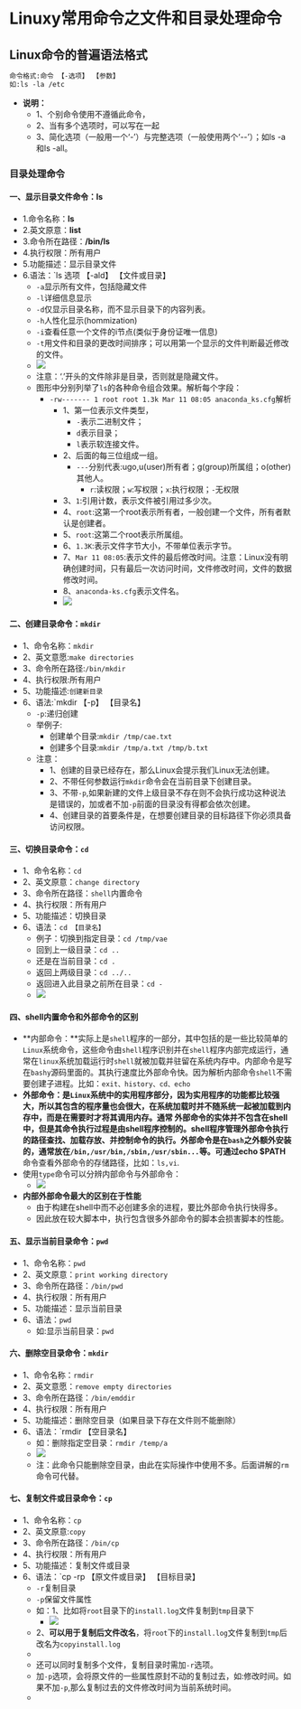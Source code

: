 # Linuxy常用命令之文件和目录处理命令
## Linux命令的普遍语法格式
```markdown
命令格式:命令 【-选项】 【参数】
如:ls -la /etc
```
- **说明：**
  - 1、个别命令使用不遵循此命令，
  - 2、当有多个选项时，可以写在一起
  - 3、简化选项（一般用一个‘-’）与完整选项（一般使用两个‘--’）；如ls -a和ls -all。
### 目录处理命令
#### 一、显示目录文件命令：ls
- 1.命令名称：**ls**
- 2.英文原意：**list**
- 3.命令所在路径：**/bin/ls**
- 4.执行权限：所有用户
- 5.功能描述：显示目录文件
- 6.语法：`ls 选项 【-ald】 【文件或目录】
  - `-a`显示所有文件，包括隐藏文件
  - `-l`详细信息显示
  - `-d`仅显示目录名称，而不显示目录下的内容列表。
  - `-h`人性化显示(hommization)
  - `-i`查看任意一个文件的i节点(类似于身份证唯一信息)
  - `-t`用文件和目录的更改时间排序；可以用第一个显示的文件判断最近修改的文件。
  - ![](https://github.com/stoneldp/Linux-base/blob/master/photo/ls.png)
  - 注意：‘.’开头的文件除非是目录，否则就是隐藏文件。
  - 图形中分别列举了`ls`的各种命令组合效果。解析每个字段：
    - `-rw------- 1 root root 1.3k Mar 11 08:05 anaconda_ks.cfg`解析
      - 1、第一位表示文件类型，
        - `-`表示二进制文件；
        - `d`表示目录；
        - `l`表示软连接文件。
      - 2、后面的每三位组成一组。
        - `---`分别代表:ugo,u(user)所有者；g(group)所属组；o(other)其他人。
          - `r`:读权限；`w`:写权限；`x`:执行权限；`-`无权限
      - 3、`1`:引用计数，表示文件被引用过多少次。
      - 4、`root`:这第一个root表示所有者，一般创建一个文件，所有者默认是创建者。
      - 5、`root`:这第二个root表示所属组。
      - 6、`1.3K`:表示文件字节大小，不带单位表示字节。
      - 7、`Mar 11 08:05`:表示文件的最后修改时间。注意：Linux没有明确创建时间，只有最后一次访问时间，文件修改时间，文件的数据修改时间。
      - 8、`anaconda-ks.cfg`表示文件名。
      - ![](https://github.com/stoneldp/Linux-base/blob/master/photo/%E6%96%87%E4%BB%B6%E6%9D%83%E9%99%90.png)
#### 二、创建目录命令：`mkdir` 
- 1、命令名称：`mkdir`
- 2、英文意愿:`make directories`
- 3、命令所在路径:`/bin/mkdir`
- 4、执行权限:所有用户
- 5、功能描述:`创建新目录`
- 6、语法:`mkdir 【-p】 【目录名】
  - `-p`:递归创建
  - 举例子:
    - 创建单个目录:`mkdir /tmp/cae.txt`
    - 创建多个目录:`mkdir /tmp/a.txt /tmp/b.txt`
  - 注意：
    - 1、创建的目录已经存在，那么Linux会提示我们Linux无法创建。
    - 2、不带任何参数运行`mkdir`命令会在当前目录下创建目录。
    - 3、不带`-p`,如果新建的文件上级目录不存在则不会执行成功这种说法是错误的，加或者不加`-p`前面的目录没有得都会依次创建。
    - 4、创建目录的首要条件是，在想要创建目录的目标路径下你必须具备访问权限。
#### 三、切换目录命令：`cd`
- 1、命令名称：`cd`
- 2、英文原意：`change directory`
- 3、命令所在路径：`shell`内置命令
- 4、执行权限：所有用户
- 5、功能描述：切换目录
- 6、语法：`cd 【目录名】`
  - 例子：切换到指定目录：`cd /tmp/vae`
  - 回到上一级目录：`cd ..`
  - 还是在当前目录：`cd .`
  - 返回上两级目录：`cd ../..`
  - 返回进入此目录之前所在目录：`cd -`
  - ![](https://github.com/stoneldp/Linux-base/blob/master/photo/cd.png)
#### 四、shell内置命令和外部命令的区别
- **内部命令：**实际上是`shell`程序的一部分，其中包括的是一些比较简单的`Linux`系统命令，这些命令由`shell`程序识别并在`shell`程序内部完成运行，通常在`linux`系统加载运行时`shell`就被加载并驻留在系统内存中。内部命令是写在`bashy`源码里面的。其执行速度比外部命令快。因为解析内部命令`shell`不需要创建子进程。比如：`exit、history、cd、echo`
- **外部命令：**是`Linux`系统中的实用程序部分，因为实用程序的功能都比较强大，所以其包含的程序量也会很大，在系统加载时并不随系统一起被加载到内存中，而是在需要时才将其调用内存。通常 外部命令的实体并不包含在shell中，但是其命令执行过程是由shell程序控制的。shell程序管理外部命令执行的路径查找、加载存放、并控制命令的执行。外部命令是在`bash`之外额外安装的，通常放在`/bin,/usr/bin,/sbin,/usr/sbin...`等。可通过**echo $PATH**命令查看外部命令的存储路径，比如：`ls,vi`.
- 使用`type`命令可以分辨内部命令与外部命令：
  - ![](https://github.com/stoneldp/Linux-base/blob/master/photo/type%E5%8C%BA%E5%88%86shell%E5%86%85%E9%83%A8%E5%A4%96%E9%83%A8%E5%91%BD%E4%BB%A4.png)
- **内部外部命令最大的区别在于性能**
  - 由于构建在shell中而不必创建多余的进程，要比外部命令执行快得多。
  - 因此放在较大脚本中，执行包含很多外部命令的脚本会损害脚本的性能。
#### 五、显示当前目录命令：`pwd`
- 1、命令名称：`pwd`
- 2、英文原意：`print working directory`
- 3、命令所在路径：`/bin/pwd`
- 4、执行权限：所有用户
- 5、功能描述：显示当前目录
- 6、语法：`pwd`
  - 如:显示当前目录：`pwd`
#### 六、删除空目录命令：`mkdir`
- 1、命令名称：`rmdir`
- 2、英文意愿：`remove empty directories`
- 3、命令所在路径：`/bin/emddir`
- 4、执行权限：所有用户
- 5、功能描述：删除空目录（如果目录下存在文件则不能删除）
- 6、语法：`rmdir 【空目录名】
  - 如：删除指定空目录：`rmdir /temp/a`
  - ![](https://github.com/stoneldp/Linux-base/blob/master/photo/rmdir%E5%92%8Cmkdir.png)
  - 注：此命令只能删除空目录，由此在实际操作中使用不多。后面讲解的`rm`命令可代替。
#### 七、复制文件或目录命令：`cp`
- 1、命令名称：`cp`
- 2、英文原意:`copy`
- 3、命令所在路径：`/bin/cp`
- 4、执行权限：所有用户
- 5、功能描述：复制文件或目录
- 6、语法：`cp -rp 【原文件或目录】 【目标目录】
  - `-r`复制目录
  - `-p`保留文件属性
  - 如：1、比如将`root`目录下的`install.log`文件复制到`tmp`目录下
    - ![](https://github.com/stoneldp/Linux-base/blob/master/photo/cp.png)
  - 2、**可以用于复制后文件改名**，将`root`下的`install.log`文件复制到`tmp`后改名为`copyinstall.log`
  - ![]()
  - 还可以同时复制多个文件，复制目录时需加`-r`选项。
  - 加`-p`选项，会将原文件的一些属性原封不动的复制过去，如:修改时间。如果不加`-p`,那么复制过去的文件修改时间为当前系统时间。
  - 